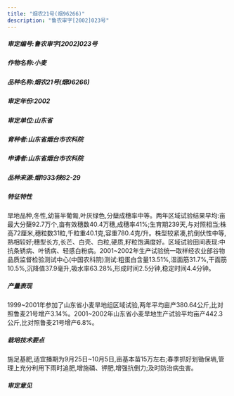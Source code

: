 ```yaml
---
title: "烟农21号(烟96266)"
description: "鲁农审字[2002]023号"
---
```

##### 审定编号:鲁农审字[2002]023号

##### 作物名称:小麦

##### 品种名称:烟农21号(烟96266)

##### 审定年份:2002

##### 审定单位:山东省

##### 育种者:山东省烟台市农科院

##### 申请者:山东省烟台市农科院

##### 品种来源:烟1933∕陕82-29

##### 特征特性
旱地品种,冬性,幼苗半葡匍,叶灰绿色,分蘖成穗率中等。两年区域试验结果早均:亩最大分蘖92.7万个,亩有效穗数40.4万穗,成穗率41%;生育期239天,与对照相当;株高72厘米,穗粒数31粒,千粒重40.1克,容重780.4克/升。株型较紧凑,抗倒伏性中等,熟相较好;穗型长方,长芒、白壳、白粒,硬质,籽粒饱满度好。区域试验田间表现:中抗条锈病、叶锈病、轻感白粉病。2001~2002年生产试验统一取样经农业部谷物品质监督检验测试中心(中国农科院)测试:粗蛋白含量13.51%,湿面筋31.7%,干面筋10.5%,沉降值37.9毫升,吸水率63.28%,形成时间2.5分钟,稳定时间4.4分钟。

##### 产量表现
1999~2001年参加了山东省小麦旱地组区域试验,两年平均亩产380.64公斤,比对照鲁麦21号增产3.14%。2001~2002年山东省小麦旱地生产试验平均亩产442.3公斤,比对照鲁麦21号增产6.8%。

##### 栽培技术要点
施足基肥,适宜播期为9月25日~10月5日,亩基本苗15万左右;春季抓好划锄保墒,管理上充分利用下雨时追肥,增施磷、钾肥,增强抗倒力;及时防治病虫害。

##### 审定意见

